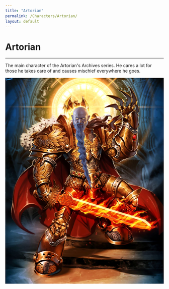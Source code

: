```yaml
---
title: "Artorian"
permalink: /Characters/Artorian/
layout: default
---
```

# Artorian
---
The main character of the Artorian's Archives series. He cares a lot for those he takes care of and causes mischief everywhere he goes.


![EmperorArty | 300](../images/EmperorArty.png)

